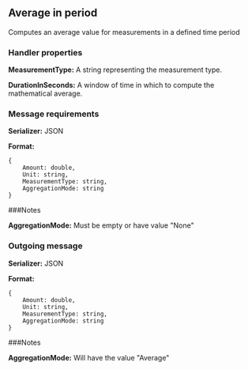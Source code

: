 ## Average in period

Computes an average value for measurements in a defined time period

### Handler properties

**MeasurementType:** A string representing the measurement type.

**DurationInSeconds:** A window of time in which to compute the mathematical average.

### Message requirements

**Serializer:** JSON

**Format:** 

	{
		Amount: double,
        Unit: string,
        MeasurementType: string,
        AggregationMode: string
	}

###Notes

**AggregationMode:** Must be empty or have value "None" 

### Outgoing message

**Serializer:** JSON

**Format:** 

	{
		Amount: double,
        Unit: string,
        MeasurementType: string,
        AggregationMode: string
	}

###Notes

**AggregationMode:** Will have the value "Average"

